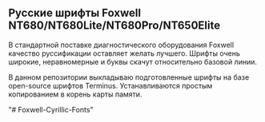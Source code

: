 ## Русские шрифты Foxwell NT680/NT680Lite/NT680Pro/NT650Elite
В стандартной поставке диагностического оборудования Foxwell качество руссификации оставляет желать лучшего. Шрифты очень широкие, неравномерные и буквы скачут относительно базовой линии.

В данном репозитории выкладываю подготовленные шрифты на базе open-source шрифтов Terminus. Устанавливаются простым копированием в корень карты памяти. 

"# Foxwell-Cyrillic-Fonts" 
